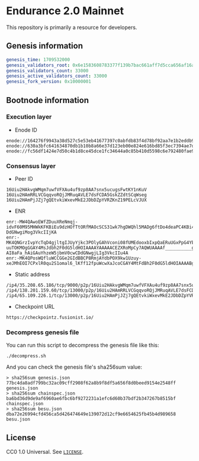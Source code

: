 # Endurance 2.0 Mainnet

This repository is primarily a resource for developers.

## Genesis information

```yaml
genesis_time: 1709532000
genesis_validators_root: 0x6e1583608783377f139b7bac661aff7d5cca656af16ac34f9d0eda27dbf1316c
genesis_validators_count: 33000
genesis_active_validators_count: 33000
genesis_fork_version: 0x10000001
```

## Bootnode information

### Execution layer

-  Enode ID
```
enode://164276f9943a38d527c5e53eb41677397c0abfdb83f4d78bf92aa7e1b2eddb9d6f22016a9ecb4d69bc6df0f67ca1bc57cc70431f188ef630646776bf2452d733@35.208.65.186:30303
enode://630a3bfc641634870db1b10b8a66e37d123eb00e824e616bd85f3ec7394ae7d0a07edd5e73847036e62ecc39691351256cfe89c57a22fedca7241d7942da6fe8@138.201.159.60:30303
enode://fc56df1424e7d50c4b1d8ce45dce1fc34644a0c85b410d5598c6e792480fae9bd6088abbe8d4a4346670613485f6b3353827fc4ec5d0fd0b79b1feb6eca21f68@65.109.226.1:30303
```

### Consensus layer

- Peer ID
```
16Uiu2HAkvgWMqm7uwfVFXAu4uf9zp8AA7snx5ucugsFwtKY1nKuV
16Uiu2HAmRRLVCGqqvoRQjJMRuqAVLE7dsFCDA5GskZZdtSCqWseg
16Uiu2HAmPjJZj7gQEtvkiWxevMkE2JDbDZpYVRZKnZ19PELcVJUX
```

- ENR
```
enr:-MW4QAwoEWfZDuuXReNmqj-idvF60M95MHWkKFKBiEu9dzHOfTtORfMAOcSCS31wk7hgDWQhl5MADg6ftDo4deaPC4KBi4dhdHRuZXRziP__________hGV0aDKQsuwEFlAAAAH__________4JpZIJ2NIJpcIQj0EG6hHF1aWOCIymJc2VjcDI1NmsxoQISqIWX8lsM2l9k08wtjOlZ_Rehf03jO9YjBle_H_j51IhzeW5jbmV0cw-DdGNwgiMog3VkcIIjKA
enr:-MK4QNGrzIvpYcTqD4gjltgIJUyYjkc3POlyGAhVconi08fUMEdooxbIxpQaERuUGxPpG4YbNRm5ORXeK-uuTOKMOgGGAY4MsJdbh2F0dG5ldHOIAAAAYAAAAACEZXRoMpCy7AQWUAAAAf__________gmlkgnY0gmlwhIrJnzyJc2VjcDI1NmsxoQO9qJEgZwPlM48KvXc5IN2gjCeXpjU-AI8aFa_hAiGAuYhzeW5jbmV0cwCDdGNwgjLIg3VkcIIu4A
enr:-MK4QPosWQfluWCCGGe2GIdBBCP8RmjAYdbPOX9kw1Uzuy-xeJMhEOI7CPxlR0qu2S1omal6_lKff12fpuWcwXaJcoCGAY4MtFdBh2F0dG5ldHOIAAAABgAAAACEZXRoMpCy7AQWUAAAAf__________gmlkgnY0gmlwhEFt4gGJc2VjcDI1NmsxoQOki3l8IAnD0LYrbdieyHOF9X7TgLGiTQsTUGCgmS8uUIhzeW5jbmV0cwCDdGNwgjLIg3VkcIIu4A
```

- Static address
```
/ip4/35.208.65.186/tcp/9000/p2p/16Uiu2HAkvgWMqm7uwfVFXAu4uf9zp8AA7snx5ucugsFwtKY1nKuV
/ip4/138.201.159.60/tcp/13000/p2p/16Uiu2HAmRRLVCGqqvoRQjJMRuqAVLE7dsFCDA5GskZZdtSCqWseg
/ip4/65.109.226.1/tcp/13000/p2p/16Uiu2HAmPjJZj7gQEtvkiWxevMkE2JDbDZpYVRZKnZ19PELcVJUX
```

- Checkpoint URL

```
https://checkpointz.fusionist.io/
```

### Decompress genesis file

You can run this script to decompress the genesis file like this:

```
./decompress.sh 
```

And you can check the genesis file's sha256sum value:

```
> sha256sum genesis.json
77bc4da8adf799bc32ac09cff2908f62a8b9f8df5a656f8d0beed9154e2548ff  genesis.json
> sha256sum chainspec.json
ba6bd36d9de9af6960ae6fbc6bf9272231a1efc6d60b37bdf2b347267b8515bf  chainspec.json
> sha256sum besu.json
dba72e26994cfd456ca5d426474649e139072d12cf9e6654625fb45b4d989658  besu.json
```

## License

CC0 1.0 Universal. See [`LICENSE`](./LICENSE).
